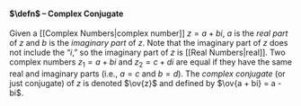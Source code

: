#### $\defn$ – Complex Conjugate
Given a [[Complex Numbers|complex number]] $z = a +bi$, $a$ is the *real part* of $z$ and $b$ is the *imaginary part* of $z.$ Note that the imaginary part of $z$ does not include the “$i$,” so the imaginary part of $z$ is [[Real Numbers|real]]. Two complex numbers $z_{1} = a + bi$ and $z_{2} = c + di$ are equal if they have the same real and imaginary parts (i.e., $a = c$ and $b = d$). The *complex conjugate* (or just conjugate) of $z$ is denoted $\ov{z}$ and defined by $\ov{a + bi} = a - bi$.